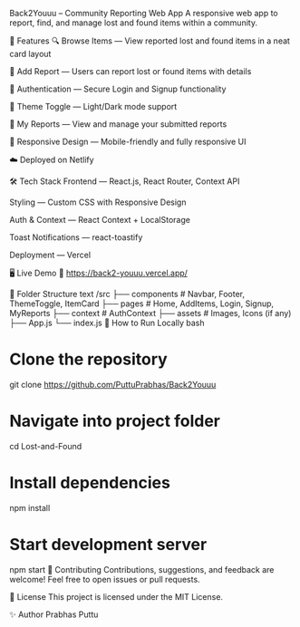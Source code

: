 Back2Youuu – Community Reporting Web App
A responsive web app to report, find, and manage lost and found items within a community.

🚀 Features
🔍 Browse Items — View reported lost and found items in a neat card layout

📝 Add Report — Users can report lost or found items with details

👤 Authentication — Secure Login and Signup functionality

🌙 Theme Toggle — Light/Dark mode support

📑 My Reports — View and manage your submitted reports

📱 Responsive Design — Mobile-friendly and fully responsive UI

☁️ Deployed on Netlify

🛠️ Tech Stack
Frontend — React.js, React Router, Context API

Styling — Custom CSS with Responsive Design

Auth & Context — React Context + LocalStorage

Toast Notifications — react-toastify

Deployment — Vercel

🖥️ Live Demo
🔗 https://back2-youuu.vercel.app/

📂 Folder Structure
text
/src
 ├── components   # Navbar, Footer, ThemeToggle, ItemCard
 ├── pages        # Home, AddItems, Login, Signup, MyReports
 ├── context      # AuthContext
 ├── assets       # Images, Icons (if any)
 ├── App.js
 └── index.js
📝 How to Run Locally
bash
# Clone the repository
git clone https://github.com/PuttuPrabhas/Back2Youuu

# Navigate into project folder
cd Lost-and-Found

# Install dependencies
npm install

# Start development server
npm start
🤝 Contributing
Contributions, suggestions, and feedback are welcome!
Feel free to open issues or pull requests.

📜 License
This project is licensed under the MIT License.

✨ Author
Prabhas Puttu

